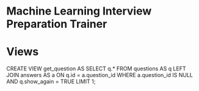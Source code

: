 # Machine Learning Interview Preparation Trainer


# Views

CREATE VIEW get_question AS
SELECT q.*
FROM questions AS q
LEFT JOIN answers AS a ON q.id = a.question_id
WHERE a.question_id IS NULL
  AND q.show_again = TRUE
LIMIT 1;
